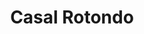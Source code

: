 ---
title: Casal Rotondo

mediaPath: /videos/cr_15_1905-1080p.mp4
mediaPosition:  [296947.5430050464,4632811.474955375,141.67715795896848]
mediaRotation:  [0.44304323974298676,-0.5201681930755518,-0.5558647327872339,0.47344707990854784]
mediaScale: 1
cameraFOV: 50

# Pair of camera points and targets: [final point], ... , [entrance point]
cameraPath: [
    [[296943.9966866325,4632812.046531879,141.91574967710847],[296960.2506460293,4632809.426806238,140.82220430230018]],
    [[296940.91759122594,4632813.963403654,142.9865716458081],[296957.17155062186,4632811.343678007,141.8930262710389]],
    [[296934.1423332583,4632818.020357948,142.92845803625053],[296949.4048663844,4632812.8489217535,139.3842613345593]],
    [[296942.1083607127,4632830.520968929,142.28484329491712],[296936.45364891493,4632815.020386914,142.20615611135236]],
    [[296945.28474015585,4632834.443087063,142.39849340998416],[296957.3078695127,4632823.212120793,141.1495910466104]]
]

animationEntry: 2000
---